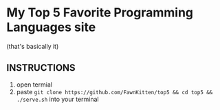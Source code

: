
My Top 5 Favorite Programming Languages site
============================================

(that's basically it)

INSTRUCTIONS
------------

1. open termial
2. paste `git clone https://github.com/FawnKitten/top5 && cd top5 && ./serve.sh` into your terminal
